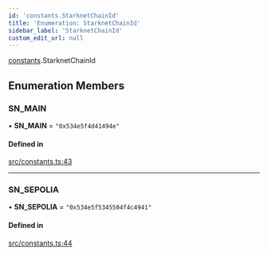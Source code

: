 ```yaml
---
id: 'constants.StarknetChainId'
title: 'Enumeration: StarknetChainId'
sidebar_label: 'StarknetChainId'
custom_edit_url: null
---
```


[constants](../namespaces/constants.md).StarknetChainId

## Enumeration Members

### SN_MAIN

• **SN_MAIN** = `"0x534e5f4d41494e"`

#### Defined in

[src/constants.ts:43](https://github.com/starknet-io/starknet.js/blob/v6.11.0/src/constants.ts#L43)

---

### SN_SEPOLIA

• **SN_SEPOLIA** = `"0x534e5f5345504f4c4941"`

#### Defined in

[src/constants.ts:44](https://github.com/starknet-io/starknet.js/blob/v6.11.0/src/constants.ts#L44)
